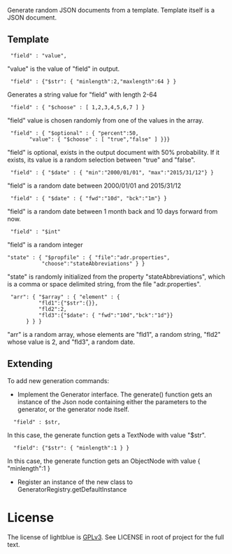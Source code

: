 Generate random JSON documents from a template. Template itself is a
JSON document.

## Template 

```
 "field" : "value",
```
"value" is the value of "field" in output.

```
 "field" : {"$str": { "minlength":2,"maxlength":64 } }
```
Generates a string value for "field" with length 2-64

```
 "field" : { "$choose" : [ 1,2,3,4,5,6,7 ] }
```
"field" value is chosen randomly from one of the values in the array.

```
 "field" : { "$optional" : { "percent":50, 
       "value": { "$choose" : [ "true","false" ] }}}
```
"field" is optional, exists in the output document with 50% probability. If it exists, its value is a random selection between "true" and "false".

```
 "field" : { "$date" : { "min":"2000/01/01", "max":"2015/31/12"} }
```
"field" is a random date between 2000/01/01 and 2015/31/12

```
 "field" : { "$date" : { "fwd":"10d", "bck":"1m"} }
```
"field" is a random date between 1 month back and 10 days forward from now.

```
 "field" : "$int"
````
"field" is a random integer

```
"state" : { "$propfile" : { "file":"adr.properties",
           "choose":"stateAbbreviations" } }
```
"state" is randomly initialized from the property 
"stateAbbreviations", which is a comma or space delimited 
string, from the file "adr.properties".

```
 "arr": { "$array" : { "element" : { 
          "fld1":{"$str":{}},
          "fld2":2,
          "fld3":{"$date": { "fwd":"10d","bck":"1d"}}
      } } }
```
"arr" is a random array, whose elements are "fld1", a random string, 
"fld2" whose value is 2, and "fld3", a random date.


## Extending

To add new generation commands:

 * Implement the Generator interface. The generate() function gets 
   an instance of the Json node containing either the parameters 
   to the generator, or the generator node itself.

```
  "field" : $str,
```
   In this case, the generate function gets a TextNode with value "$str".

```
  "field": {"$str": { "minlength":1 } }
```
   In this case, the generate function gets an ObjectNode with value
   { "minlength":1 }

 * Register an instance of the new class to 
   GeneratorRegistry.getDefaultInstance


# License

The license of lightblue is [GPLv3](https://www.gnu.org/licenses/gpl.html).  See LICENSE in root of project for the full text.

